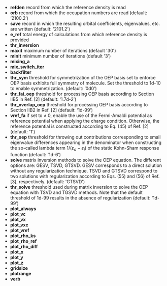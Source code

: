 - **refden** record from which the reference density is read
- **orb** record from which the occupation numbers are read (default: ‘2100.2’)
- **save** record in which the resulting orbital coefficients, eigenvalues, etc. are written (default: '2101.2')
- **e_ref** total energy of calculations from which reference density is provided
- **thr_inversion**
- **maxit** maximum number of iterations (default '30')
- **minit** minimum number of iterations (default '3')
- **mixing_a**
- **mix_switch_iter**
- **backfilter**
- **thr_sym** threshold for symmetrization of the OEP basis set to enforce OEP basis exhibits full symmetry of molecule. Set the threshold to 1d-10 to enable symmetrization. (default: ‘0d0’)
- **thr_fai_oep** threshold for processing OEP basis according to Section IIB5 in Ref. [2] (default: ‘1.7d-2’)
- **thr_overlap_oep** threshold for processing OEP basis according to Section IIB2 in Ref. [2] (default: ‘1d-99’)
- **vref_fa** if set to $\neq$ 0, enable the use of the Fermi-Amaldi potential as reference potential when applying the charge condition. Otherwise, the reference potential is constructed according to Eq. (45) of Ref. [2] (default: '1')
- **thr_oep** threshold for throwing out contributions corresponding to small eigenvalue differences appearing in the denominator when constructing the so-called lambda term $1/(\varepsilon_a - \varepsilon_i)$ of the static Kohn-Sham response function (default: ‘1d-6’)
- **solve** matrix inversion methods to solve the OEP equation. The different options are: GESV, TSVD, GTSVD. GESV corresponds to a direct solution without any regularization technique. TSVD and GTSVD correspond to two solutions with regularization according to Eqs. (55) and (56) of Ref. [3], respectively. (default: 'GTSVD')
- **thr_solve** threshold used during matrix inversion to solve the OEP equation with TSVD and TGSVD methods. Note that the default threshold of 1d-99 results in the absence of regularization (default: ‘1d-99’)
- **plot_always**
- **plot_vc**
- **plot_vx**
- **plot_vxc**
- **plot_vref**
- **plot_rho_ks**
- **plot_rho_ref**
- **plot_rho_diff**
- **plot_x**
- **plot_y**
- **plot_z**
- **gridsize**
- **plotrange**
- **verb**